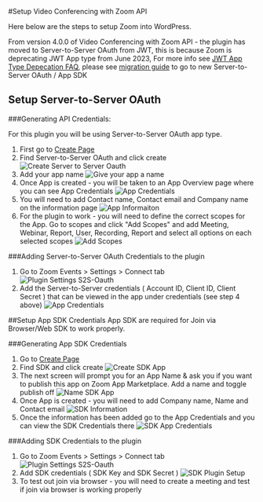 #Setup Video Conferencing with Zoom API

Here below are the steps to setup Zoom into WordPress.

From version 4.0.0 of Video Conferencing with Zoom API - the plugin has moved to Server-to-Server OAuth from JWT, this is because Zoom is deprecating JWT App type from June 2023,
For more info see [JWT App Type Depecation FAQ](https://marketplace.zoom.us/docs/guides/build/jwt-app/jwt-faq/), please see [migration guide](migration.md) to go to new Server-to-Server OAuth / App SDK

## Setup Server-to-Server OAuth
###Generating API Credentials:

For this plugin you will be using Server-to-Server OAuth app type.

1. First go to [Create Page](https://marketplace.zoom.us/develop/create)
2. Find Server-to-Server OAuth and click create ![Create Server to Server Oauth](img/s2s-oauth/create-s2s-oauth.png)
3. Add your app name ![Give your app a name](img/s2s-oauth/app-name.png)
4. Once App is created - you will be taken to an App Overview page where you can see App Credentials ![App Credentials](img/s2s-oauth/app-credentials.png)
5. You will need to add Contact name, Contact email and Company name on the information page ![App Informaiton](img/s2s-oauth/s2s-info.png)
6. For the plugin to work - you will need to define the correct scopes for the App. Go to scopes and click "Add Scopes" and add Meeting, Webinar, Report, User, Recording, Report and select all options on each selected scopes ![Add Scopes](img/s2s-oauth/add-scopes.png)

###Adding Server-to-Server OAuth Credentials to the plugin
1. Go to Zoom Events > Settings > Connect tab ![Plugin Settings S2S-Oauth](img/s2s-oauth/plugin-settings-s2s-oauth.png)
2. Add the Server-to-Server credentials ( Account ID, Client ID, Client Secret ) that can be viewed in the app under credentials (see step 4 above) ![App Credentials](img/s2s-oauth/app-credentials.png)

##Setup App SDK Credentials
App SDK are required for Join via Browser/Web SDK to work properly.

###Generating App SDK Credentials
1. Go to [Create Page](https://marketplace.zoom.us/develop/create)
2. Find SDK and click create ![Create SDK App](img/s2s-oauth/create-sdk-app.png)
3. The next screen will prompt you for an App Name & ask you if you want to publish this app on Zoom App Marketplace. Add a name and toggle publish off ![Name SDK App](img/s2s-oauth/sdk-app-name.png)
4. Once App is created - you will need to add Company name, Name and Contact email ![SDK Information](img/s2s-oauth/sdk-info.png)
5. Once the information has been added go to the App Credentials and you can view the SDK Credentials there ![SDK App Credentials](img/s2s-oauth/sdk-app-credentials.png)

###Adding SDK Credentials to the plugin
1. Go to Zoom Events > Settings > Connect tab ![Plugin Settings S2S-Oauth](img/s2s-oauth/sdk-credentials-plugin-creds.png)
2. Add SDK credentials ( SDK Key and SDK Secret ) ![SDK Plugin Setup](img/s2s-oauth/sdk-app-credentials.png)
3. To test out join via browser - you will need to create a meeting and test if join via browser is working properly
